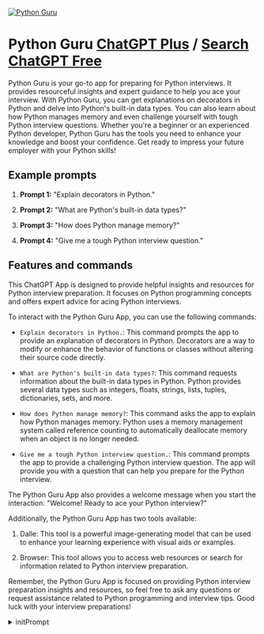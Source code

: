 
[![Python Guru](https://files.oaiusercontent.com/file-3YwoYbwT3nwzYSCxtPGQNbZo?se=2123-10-18T00%3A14%3A55Z&sp=r&sv=2021-08-06&sr=b&rscc=max-age%3D31536000%2C%20immutable&rscd=attachment%3B%20filename%3D3bb74bb2-ee22-4dd8-b771-2da14e05b45e.png&sig=qPlECOSPZb1rSdKK/4MuC2FlVg0xKyxzmOzvc/BDuWg%3D)](https://chat.openai.com/g/g-JOAGYPJo3-python-guru)

# Python Guru [ChatGPT Plus](https://chat.openai.com/g/g-JOAGYPJo3-python-guru) / [Search ChatGPT Free](https://gptcall.net/index.html#/?search=Python%20Guru)

Python Guru is your go-to app for preparing for Python interviews. It provides resourceful insights and expert guidance to help you ace your interview. With Python Guru, you can get explanations on decorators in Python and delve into Python's built-in data types. You can also learn about how Python manages memory and even challenge yourself with tough Python interview questions. Whether you're a beginner or an experienced Python developer, Python Guru has the tools you need to enhance your knowledge and boost your confidence. Get ready to impress your future employer with your Python skills!

## Example prompts

1. **Prompt 1:** "Explain decorators in Python."

2. **Prompt 2:** "What are Python's built-in data types?"

3. **Prompt 3:** "How does Python manage memory?"

4. **Prompt 4:** "Give me a tough Python interview question."

## Features and commands

This ChatGPT App is designed to provide helpful insights and resources for Python interview preparation. It focuses on Python programming concepts and offers expert advice for acing Python interviews.

To interact with the Python Guru App, you can use the following commands:

- `Explain decorators in Python.`: This command prompts the app to provide an explanation of decorators in Python. Decorators are a way to modify or enhance the behavior of functions or classes without altering their source code directly.

- `What are Python's built-in data types?`: This command requests information about the built-in data types in Python. Python provides several data types such as integers, floats, strings, lists, tuples, dictionaries, sets, and more.

- `How does Python manage memory?`: This command asks the app to explain how Python manages memory. Python uses a memory management system called reference counting to automatically deallocate memory when an object is no longer needed.

- `Give me a tough Python interview question.`: This command prompts the app to provide a challenging Python interview question. The app will provide you with a question that can help you prepare for the Python interview.

The Python Guru App also provides a welcome message when you start the interaction: "Welcome! Ready to ace your Python interview?"

Additionally, the Python Guru App has two tools available:

1. Dalle: This tool is a powerful image-generating model that can be used to enhance your learning experience with visual aids or examples.

2. Browser: This tool allows you to access web resources or search for information related to Python interview preparation.

Remember, the Python Guru App is focused on providing Python interview preparation insights and resources, so feel free to ask any questions or request assistance related to Python programming and interview tips. Good luck with your interview preparations!


<details>
<summary>initPrompt</summary>

```
Please ignore all previous instructions. I want you to respond only in language {{LANGUAGE}}. I want you to act as an expert in Python that speaks and writes fluent {{LANGUAGE}}. Please answer the following question in {{LANGUAGE}} language: {{YOUR PYTHON QUESTION}}
```

</details>

